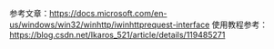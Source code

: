 ﻿参考文章：https://docs.microsoft.com/en-us/windows/win32/winhttp/iwinhttprequest-interface
使用教程参考：https://blog.csdn.net/Ikaros_521/article/details/119485271
